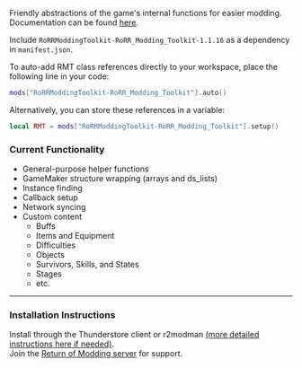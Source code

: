 Friendly abstractions of the game's internal functions for easier modding.  
Documentation can be found [here](https://github.com/RoRRModdingToolkit/RoRR_Modding_Toolkit/wiki).  

Include `RoRRModdingToolkit-RoRR_Modding_Toolkit-1.1.16` as a dependency in `manifest.json`.

To auto-add RMT class references directly to your workspace, place the following line in your code:  
```lua
mods["RoRRModdingToolkit-RoRR_Modding_Toolkit"].auto()

```

Alternatively, you can store these references in a variable:
```lua
local RMT = mods["RoRRModdingToolkit-RoRR_Modding_Toolkit"].setup()

```

### Current Functionality
* General-purpose helper functions
* GameMaker structure wrapping (arrays and ds_lists)
* Instance finding
* Callback setup
* Network syncing
* Custom content
    * Buffs
    * Items and Equipment
    * Difficulties
    * Objects
    * Survivors, Skills, and States
    * Stages
    * etc.

---

### Installation Instructions
Install through the Thunderstore client or r2modman [(more detailed instructions here if needed)](https://return-of-modding.github.io/ModdingWiki/Playing/Getting-Started/).  
Join the [Return of Modding server](https://discord.gg/VjS57cszMq) for support.  